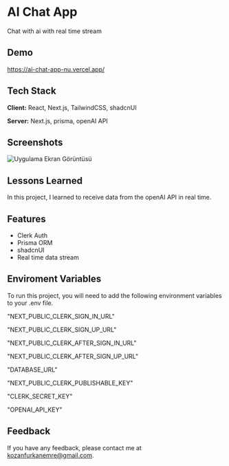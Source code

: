 
# AI Chat App

Chat with ai with real time stream
## Demo

https://ai-chat-app-nu.vercel.app/  
## Tech Stack

**Client:** React, Next.js, TailwindCSS, shadcnUI

**Server:**  Next.js, prisma, openAI API

  
## Screenshots

![Uygulama Ekran Görüntüsü](https://via.placeholder.com/468x300?text=App+Screenshot+Here)

  


  ## Lessons Learned
In this project, I learned to receive data from the openAI API in real time.

## Features

- Clerk  Auth
- Prisma ORM
- shadcnUI
- Real time data stream

  
## Enviroment Variables

To run this project, you will need to add the following environment variables to your .env file.

"NEXT_PUBLIC_CLERK_SIGN_IN_URL"

"NEXT_PUBLIC_CLERK_SIGN_UP_URL"

"NEXT_PUBLIC_CLERK_AFTER_SIGN_IN_URL"

"NEXT_PUBLIC_CLERK_AFTER_SIGN_UP_URL"

"DATABASE_URL"

"NEXT_PUBLIC_CLERK_PUBLISHABLE_KEY"

"CLERK_SECRET_KEY"

"OPENAI_API_KEY"

  
## Feedback

If you have any feedback, please contact me at kozanfurkanemre@gmail.com.





  
